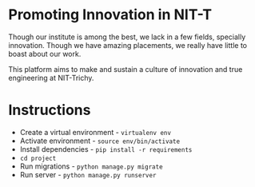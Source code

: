 # Promoting Innovation in NIT-T

Though our institute is among the best, we lack in a few fields, specially innovation.
Though we have amazing placements, we really have little to boast about our work.

This platform aims to make and sustain a culture of innovation and true engineering at NIT-Trichy.


# Instructions

- Create a virtual environment - `virtualenv env`
- Activate environment - `source env/bin/activate`
- Install dependencies - `pip install -r requirements`
- `cd project`
- Run migrations - `python manage.py migrate`
- Run server - `python manage.py runserver`
